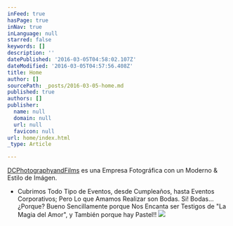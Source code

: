 ```yaml
---
inFeed: true
hasPage: true
inNav: true
inLanguage: null
starred: false
keywords: []
description: ''
datePublished: '2016-03-05T04:58:02.107Z'
dateModified: '2016-03-05T04:57:56.408Z'
title: Home
author: []
sourcePath: _posts/2016-03-05-home.md
published: true
authors: []
publisher:
  name: null
  domain: null
  url: null
  favicon: null
url: home/index.html
_type: Article

---
```

[DCPhotographyandFilms][0] es una Empresa Fotográfica con un Moderno & Estilo de Imágen.

* Cubrimos Todo Tipo de Eventos, desde Cumpleaños, hasta Eventos Corporativos; Pero Lo que Amamos Realizar son Bodas. Si! Bodas... ¿Porque? Bueno Sencillamente porque Nos Encanta ser Testigos de        "La Magia del Amor", y También porque hay Pastel!!
![](https://s3-us-west-2.amazonaws.com/the-grid-img/p/4bb59e7980a80e5eaa5ae02d081ed89fab41c001.jpg)

[0]: https://www.facebook.com/DCPhotographyandFilms/